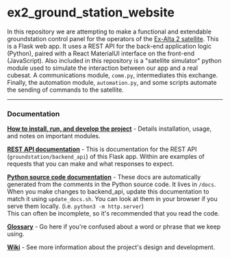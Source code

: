 # ex2_ground_station_website

In this repository we are attempting to make a functional and extendable groundstation control panel for the operators of the [Ex-Alta 2 satellite](https://albertasat.ca/ex-alta-2/). This is a Flask web app. It uses a REST API for the back-end application logic (Python), paired with a React MaterialUI interface on the front-end (JavaScript). Also included in this repository is a "satellite simulator" python module used to simulate the interaction between our app and a real cubesat. A communications module, `comm.py`, intermediates this exchange. Finally, the automation module, `automation.py`, and some scripts automate the sending of commands to the satellite. 

---

### Documentation

**[How to install, run, and develop the project](INSTALL.md)** - Details installation, usage, and notes on important modules.

**[REST API documentation](https://documenter.getpostman.com/view/9298924/SW11YKEd)** - This is documentation for the REST API (`groundstation/backend_api`) of this Flask app. Within are examples of requests that you can make and what responses to expect.

**[Python source code documentation](https://ualberta-cmput401.github.io/AlbertaSat/)** - These docs are automatically generated from the comments in the Python source code. It lives in `/docs`. When you make changes to backend_api, update this documentation to match it using `update_docs.sh`. You can look at them in your browser if you serve them locally. (i.e. `python3 -m http.server`)  
This can often be incomplete, so it's recommended that you read the code.

**[Glossary](https://github.com/UAlberta-CMPUT401/AlbertaSat/wiki/Glossary)** - Go here if you're confused about a word or phrase that we keep using.

**[Wiki](https://github.com/UAlberta-CMPUT401/AlbertaSat/wiki)** - See more information about the project's design and development.
